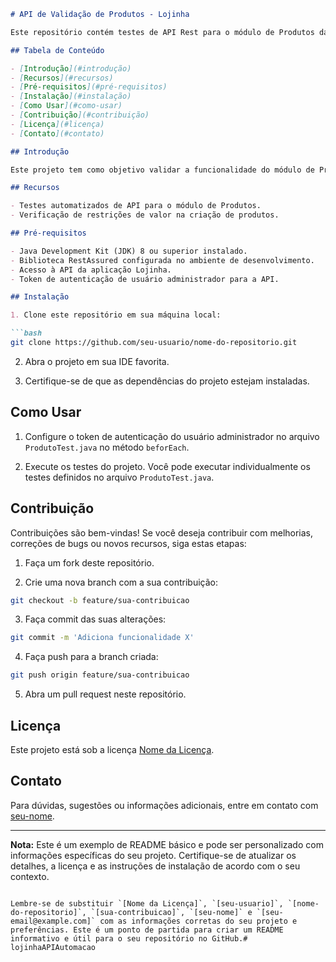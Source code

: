 ```markdown
# API de Validação de Produtos - Lojinha

Este repositório contém testes de API Rest para o módulo de Produtos da aplicação Lojinha. Os testes foram implementados em Java utilizando a biblioteca RestAssured e JUnit.

## Tabela de Conteúdo

- [Introdução](#introdução)
- [Recursos](#recursos)
- [Pré-requisitos](#pré-requisitos)
- [Instalação](#instalação)
- [Como Usar](#como-usar)
- [Contribuição](#contribuição)
- [Licença](#licença)
- [Contato](#contato)

## Introdução

Este projeto tem como objetivo validar a funcionalidade do módulo de Produtos da aplicação Lojinha por meio de testes de API. Ele verifica se a API permite a inserção de produtos com valores fora dos limites especificados.

## Recursos

- Testes automatizados de API para o módulo de Produtos.
- Verificação de restrições de valor na criação de produtos.

## Pré-requisitos

- Java Development Kit (JDK) 8 ou superior instalado.
- Biblioteca RestAssured configurada no ambiente de desenvolvimento.
- Acesso à API da aplicação Lojinha.
- Token de autenticação de usuário administrador para a API.

## Instalação

1. Clone este repositório em sua máquina local:

```bash
git clone https://github.com/seu-usuario/nome-do-repositorio.git
```

2. Abra o projeto em sua IDE favorita.

3. Certifique-se de que as dependências do projeto estejam instaladas.

## Como Usar

1. Configure o token de autenticação do usuário administrador no arquivo `ProdutoTest.java` no método `beforEach`.

2. Execute os testes do projeto. Você pode executar individualmente os testes definidos no arquivo `ProdutoTest.java`.

## Contribuição

Contribuições são bem-vindas! Se você deseja contribuir com melhorias, correções de bugs ou novos recursos, siga estas etapas:

1. Faça um fork deste repositório.

2. Crie uma nova branch com a sua contribuição:

```bash
git checkout -b feature/sua-contribuicao
```

3. Faça commit das suas alterações:

```bash
git commit -m 'Adiciona funcionalidade X'
```

4. Faça push para a branch criada:

```bash
git push origin feature/sua-contribuicao
```

5. Abra um pull request neste repositório.

## Licença

Este projeto está sob a licença [Nome da Licença](LICENSE).

## Contato

Para dúvidas, sugestões ou informações adicionais, entre em contato com [seu-nome](mailto:seu-email@example.com).

---

**Nota:** Este é um exemplo de README básico e pode ser personalizado com informações específicas do seu projeto. Certifique-se de atualizar os detalhes, a licença e as instruções de instalação de acordo com o seu contexto.
```

Lembre-se de substituir `[Nome da Licença]`, `[seu-usuario]`, `[nome-do-repositorio]`, `[sua-contribuicao]`, `[seu-nome]` e `[seu-email@example.com]` com as informações corretas do seu projeto e preferências. Este é um ponto de partida para criar um README informativo e útil para o seu repositório no GitHub.# lojinhaAPIAutomacao
